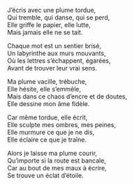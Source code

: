 J’écris avec une plume tordue,  
Qui tremble, qui danse, qui se perd,  
Elle griffe le papier, elle lutte,  
Mais jamais elle ne se tait.

Chaque mot est un sentier brisé,  
Un labyrinthe aux murs mouvants,  
Où les lettres s’échappent, égarées,  
Avant de trouver leur vrai sens.

Ma plume vacille, trébuche,  
Elle hésite, elle s’emmêle,  
Mais dans ce chaos d’encre et de doutes,  
Elle dessine mon âme fidèle.

Car même tordue, elle écrit,  
Elle sculpte mes ombres, mes peines,  
Elle murmure ce que je ne dis,  
Elle éclaire ce que je traîne.

Alors je laisse ma plume courir,  
Qu’importe si la route est bancale,  
Car au bout de mes maux à écrire,  
Se trouve un éclat d’étoile.